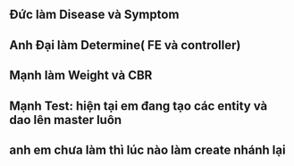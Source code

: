 ## Đức làm Disease và Symptom
## Anh Đại làm Determine( FE và controller)
## Mạnh làm Weight và CBR
## Mạnh Test: hiện tại em đang tạo các entity và dao lên master luôn
## anh em chưa làm thì lúc nào làm create nhánh lại